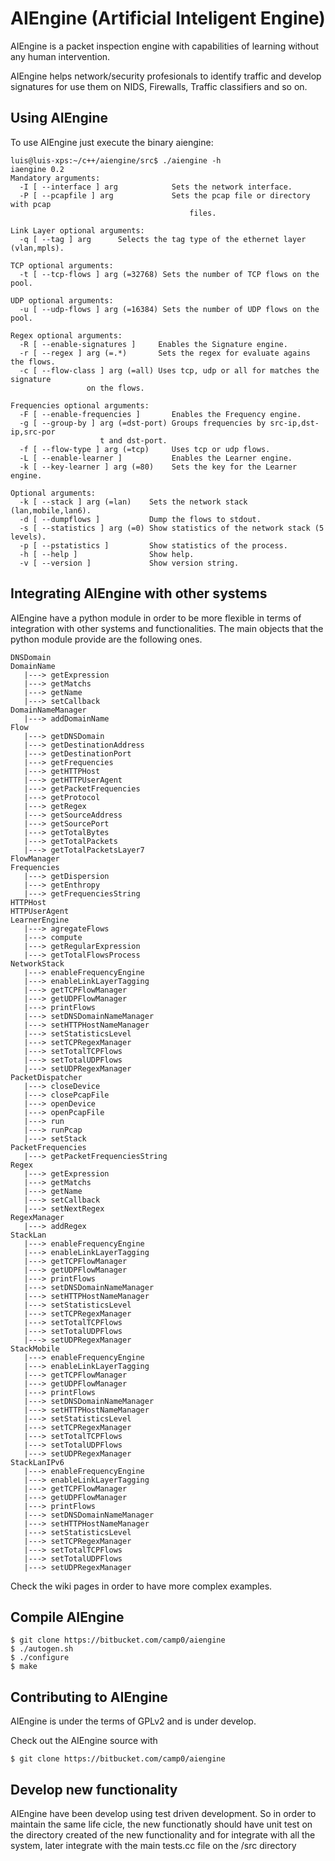 AIEngine (Artificial Inteligent Engine)
=========

AIEngine is a packet inspection engine with capabilities of learning
without any human intervention.  

AIEngine helps network/security profesionals to identify traffic and develop
signatures for use them on NIDS, Firewalls, Traffic classifiers and so on.

Using AIEngine 
---------------

To use AIEngine just execute the binary aiengine:


	luis@luis-xps:~/c++/aiengine/src$ ./aiengine -h
	iaengine 0.2
	Mandatory arguments:
	  -I [ --interface ] arg            Sets the network interface.
	  -P [ --pcapfile ] arg             Sets the pcap file or directory with pcap 
                                    	    files.

	Link Layer optional arguments:
	  -q [ --tag ] arg      Selects the tag type of the ethernet layer (vlan,mpls).

	TCP optional arguments:
	  -t [ --tcp-flows ] arg (=32768) Sets the number of TCP flows on the pool.

	UDP optional arguments:
	  -u [ --udp-flows ] arg (=16384) Sets the number of UDP flows on the pool.

	Regex optional arguments:
	  -R [ --enable-signatures ]     Enables the Signature engine.
	  -r [ --regex ] arg (=.*)       Sets the regex for evaluate agains the flows.
	  -c [ --flow-class ] arg (=all) Uses tcp, udp or all for matches the signature
					 on the flows.

	Frequencies optional arguments:
	  -F [ --enable-frequencies ]       Enables the Frequency engine.
	  -g [ --group-by ] arg (=dst-port) Groups frequencies by src-ip,dst-ip,src-por
					    t and dst-port.
	  -f [ --flow-type ] arg (=tcp)     Uses tcp or udp flows.
	  -L [ --enable-learner ]           Enables the Learner engine.
	  -k [ --key-learner ] arg (=80)    Sets the key for the Learner engine.

	Optional arguments:
	  -k [ --stack ] arg (=lan)    Sets the network stack (lan,mobile,lan6).
	  -d [ --dumpflows ]           Dump the flows to stdout.
	  -s [ --statistics ] arg (=0) Show statistics of the network stack (5 levels).
	  -p [ --pstatistics ]         Show statistics of the process.
	  -h [ --help ]                Show help.
	  -v [ --version ]             Show version string.

Integrating AIEngine with other systems 
---------------------------------------

AIEngine have a python module in order to be more flexible in terms of integration with other systems and functionalities.
The main objects that the python module provide are the following ones.

	DNSDomain
	DomainName
	   |---> getExpression
	   |---> getMatchs
	   |---> getName
	   |---> setCallback
	DomainNameManager
	   |---> addDomainName
	Flow
	   |---> getDNSDomain
	   |---> getDestinationAddress
	   |---> getDestinationPort
	   |---> getFrequencies
	   |---> getHTTPHost
	   |---> getHTTPUserAgent
	   |---> getPacketFrequencies
	   |---> getProtocol
	   |---> getRegex
	   |---> getSourceAddress
	   |---> getSourcePort
	   |---> getTotalBytes
	   |---> getTotalPackets
	   |---> getTotalPacketsLayer7
	FlowManager
	Frequencies
	   |---> getDispersion
	   |---> getEnthropy
	   |---> getFrequenciesString
	HTTPHost
	HTTPUserAgent
	LearnerEngine
	   |---> agregateFlows
	   |---> compute
	   |---> getRegularExpression
	   |---> getTotalFlowsProcess
	NetworkStack
	   |---> enableFrequencyEngine
	   |---> enableLinkLayerTagging
	   |---> getTCPFlowManager
	   |---> getUDPFlowManager
	   |---> printFlows
	   |---> setDNSDomainNameManager
	   |---> setHTTPHostNameManager
	   |---> setStatisticsLevel
	   |---> setTCPRegexManager
	   |---> setTotalTCPFlows
	   |---> setTotalUDPFlows
	   |---> setUDPRegexManager
	PacketDispatcher
	   |---> closeDevice
	   |---> closePcapFile
	   |---> openDevice
	   |---> openPcapFile
	   |---> run
	   |---> runPcap
	   |---> setStack
	PacketFrequencies
	   |---> getPacketFrequenciesString
	Regex
	   |---> getExpression
	   |---> getMatchs
	   |---> getName
	   |---> setCallback
	   |---> setNextRegex
	RegexManager
	   |---> addRegex
	StackLan
	   |---> enableFrequencyEngine
	   |---> enableLinkLayerTagging
	   |---> getTCPFlowManager
	   |---> getUDPFlowManager
	   |---> printFlows
	   |---> setDNSDomainNameManager
	   |---> setHTTPHostNameManager
	   |---> setStatisticsLevel
	   |---> setTCPRegexManager
	   |---> setTotalTCPFlows
	   |---> setTotalUDPFlows
	   |---> setUDPRegexManager
	StackMobile
	   |---> enableFrequencyEngine
	   |---> enableLinkLayerTagging
	   |---> getTCPFlowManager
	   |---> getUDPFlowManager
	   |---> printFlows
	   |---> setDNSDomainNameManager
	   |---> setHTTPHostNameManager
	   |---> setStatisticsLevel
	   |---> setTCPRegexManager
	   |---> setTotalTCPFlows
	   |---> setTotalUDPFlows
	   |---> setUDPRegexManager
    StackLanIPv6
       |---> enableFrequencyEngine
       |---> enableLinkLayerTagging
       |---> getTCPFlowManager
       |---> getUDPFlowManager
       |---> printFlows
       |---> setDNSDomainNameManager
       |---> setHTTPHostNameManager
       |---> setStatisticsLevel
       |---> setTCPRegexManager
       |---> setTotalTCPFlows
       |---> setTotalUDPFlows
       |---> setUDPRegexManager

Check the wiki pages in order to have more complex examples.

Compile AIEngine
----------------

    $ git clone https://bitbucket.com/camp0/aiengine
    $ ./autogen.sh
    $ ./configure
    $ make

Contributing to AIEngine 
-------------------------

AIEngine is under the terms of GPLv2 and is under develop.

Check out the AIEngine source with 

    $ git clone https://bitbucket.com/camp0/aiengine

Develop new functionality
-------------------------

AIEngine have been develop using test driven development. So in order to maintain the same life cicle, the new functionatly
 should have unit test on the directory created of the new functionality and for integrate with all the system, later integrate
with the main tests.cc file on the /src directory

